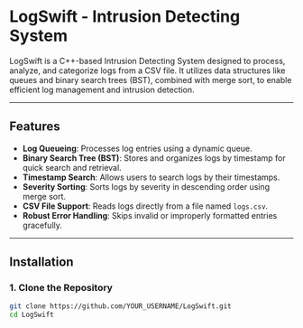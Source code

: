 # LogSwift - Intrusion Detecting System  

LogSwift is a C++-based Intrusion Detecting System designed to process, analyze, and categorize logs from a CSV file. It utilizes data structures like queues and binary search trees (BST), combined with merge sort, to enable efficient log management and intrusion detection.  

---

## Features  

- **Log Queueing**: Processes log entries using a dynamic queue.  
- **Binary Search Tree (BST)**: Stores and organizes logs by timestamp for quick search and retrieval.  
- **Timestamp Search**: Allows users to search logs by their timestamps.  
- **Severity Sorting**: Sorts logs by severity in descending order using merge sort.  
- **CSV File Support**: Reads logs directly from a file named `logs.csv`.  
- **Robust Error Handling**: Skips invalid or improperly formatted entries gracefully.  

---

## Installation  

### 1. Clone the Repository  

```bash  
git clone https://github.com/YOUR_USERNAME/LogSwift.git  
cd LogSwift  
